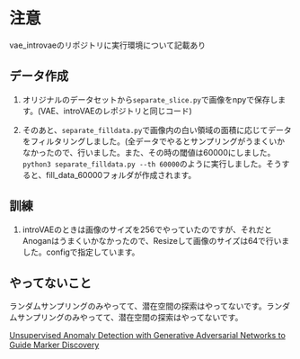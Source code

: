 # 注意
vae_introvaeのリポジトリに実行環境について記載あり

## データ作成
1. オリジナルのデータセットから```separate_slice.py```で画像をnpyで保存します。(VAE、introVAEのレポジトリと同じコード)

1. そのあと、```separate_filldata.py```で画像内の白い領域の面積に応じてデータをフィルタリングしました。(全データでやるとサンプリングがうまくいかなかったので、行いました。また、その時の閾値は60000にしました。```python3 separate_filldata.py --th 60000```のように実行しました。そうすると、fill_data_60000フォルダが作成されます。

## 訓練
1. introVAEのときは画像のサイズを256でやっていたのですが、それだとAnoganはうまくいかなかったので、Resizeして画像のサイズは64で行いました。configで指定しています。

## やってないこと
ランダムサンプリングのみやってて、潜在空間の探索はやってないです。ランダムサンプリングのみやってて、潜在空間の探索はやってないです。 

[Unsupervised Anomaly Detection with Generative Adversarial Networks to Guide Marker Discovery](https://arxiv.org/abs/1703.05921)
